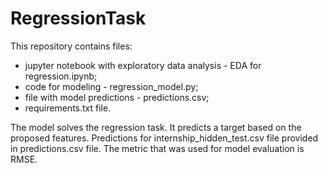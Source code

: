 # RegressionTask

This repository contains files:
<ul>
<li>jupyter notebook with exploratory data analysis - EDA for regression.ipynb;</li>
<li>code for modeling - regression_model.py;</li>
<li>file with model predictions - predictions.csv;</li>
<li>requirements.txt file.</li>
</ul>
<p>The model solves the regression task. It predicts a target based on the proposed features. Predictions for internship_hidden_test.csv file provided in predictions.csv file. The metric that was used for model evaluation is RMSE.</p>
